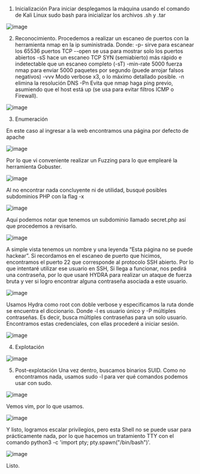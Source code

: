 1.	Inicialización 
Para iniciar desplegamos la máquina usando el comando de Kali Linux sudo bash para inicializar los archivos .sh y .tar
 
![image](https://github.com/user-attachments/assets/6c3f298c-4cb8-4653-a002-eb1a91419487)

2.	Reconocimiento.
Procedemos a realizar un escaneo de puertos con la herramienta nmap en la ip suministrada. Donde:
-p- sirve para escanear los 65536 puertos TCP 
--open se usa para mostrar solo los puertos abiertos
-sS hace un escaneo TCP SYN (semiabierto) más rápido e indetectable que un escaneo completo (-sT)
-min-rate 5000 fuerza nmap para enviar 5000 paquetes por segundo (puede arrojar falsos negativos)
-vvv Modo verbose x3, o lo máximo detallado posible.
-n elimina la resolución DNS
-Pn Evita que nmap haga ping previo, asumiendo que el host está up (se usa para evitar filtros ICMP o Firewall).
 
![image](https://github.com/user-attachments/assets/6f30d808-016c-4d1c-8d9f-39a9f2bbb3e2)

3.	Enumeración

En este caso al ingresar a la web encontramos una página por defecto de apache  

![image](https://github.com/user-attachments/assets/78ca1fd6-de48-4027-b221-3e523c05ea31)


Por lo que vi conveniente realizar un  Fuzzing para lo que emplearé la herramienta Gobuster.
 
![image](https://github.com/user-attachments/assets/6784a090-dd7a-4da8-8fd0-5b03521f36d9)

Al no encontrar nada concluyente ni de utilidad, busqué posibles subdominios PHP con la flag -x

![image](https://github.com/user-attachments/assets/ea76499d-8092-41aa-8185-66d92a844208)

 
Aquí podemos notar que tenemos un subdominio llamado secret.php así que procedemos a revisarlo. 
 
![image](https://github.com/user-attachments/assets/1f7b58f3-b645-42e1-9d50-01e48fd1bcc7)


A simple vista tenemos un nombre y una leyenda “Esta página no se puede hackear”.
Si recordamos en el escaneo de puerto que hicimos, encontramos el puerto 22 que corresponde al protocolo SSH abierto.
Por lo que intentaré utilizar ese usuario en SSH, Si llega a funcionar, nos pedirá una contraseña, por lo que usaré  HYDRA para realizar un ataque de fuerza bruta y ver si logro encontrar alguna contraseña asociada a este usuario.

![image](https://github.com/user-attachments/assets/0451b6aa-b29b-40fd-ac0f-7fe6ca15cf4b)

Usamos  Hydra  como root con doble verbose y especificamos la ruta donde se encuentra el diccionario.
Donde -l  es usuario único y -P múltiples contraseñas. Es decir, busca múltiples contraseñas para un solo usuario.
Encontramos estas credenciales, con ellas procederé a iniciar sesión.

![image](https://github.com/user-attachments/assets/416c3635-3863-41ac-918c-84e621c31e56)
 
4.	Explotación

![image](https://github.com/user-attachments/assets/d9a84573-7162-414c-9875-581d128a0bd0)

5.	Post-explotación
Una vez dentro, buscamos binarios SUID.
Como no encontramos nada, usamos  sudo -l para ver qué comandos podemos usar con sudo.

![image](https://github.com/user-attachments/assets/476ba70e-5d20-46d6-a049-c5f2462e33e3)

Vemos vim, por lo que usamos.

![image](https://github.com/user-attachments/assets/1a8ee49a-677b-49ba-955d-659d191cf4b7)

Y listo, logramos escalar privilegios, pero esta Shell no se puede usar para prácticamente nada, por lo que hacemos un tratamiento TTY con el comando python3 -c 'import pty; pty.spawn("/bin/bash")'.

![image](https://github.com/user-attachments/assets/86c0f812-f6e1-462f-bb22-5c3df65ccbf2)
 
Listo.
